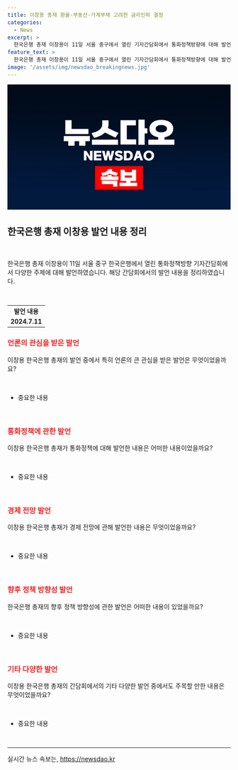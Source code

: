 ```yaml
---
title: 이창용 총재 환율·부동산·가계부채 고려한 금리인하 결정
categories:
  - News
excerpt: >
  한국은행 총재 이창용이 11일 서울 중구에서 열린 기자간담회에서 통화정책방향에 대해 발언했다. 
feature_text: >
  한국은행 총재 이창용이 11일 서울 중구에서 열린 기자간담회에서 통화정책방향에 대해 발언했다. 
image: '/assets/img/newsdao_breakingnews.jpg'
---
```


<p><img src="/assets/img/newsdao_breakingnews.jpg" alt="cryptoinkorea 속보" /></p>

<h2 data-ke-size="size26">한국은행 총재 이창용 발언 내용 정리</h2>

<p data-ke-size="size16">&nbsp;</p>

<p data-ke-size="size16">한국은행 총재 이창용이 11일 서울 중구 한국은행에서 열린 통화정책방향 기자간담회에서 다양한 주제에 대해 발언하였습니다. 해당 간담회에서의 발언 내용을 정리하였습니다. </p>

<p data-ke-size="size16">&nbsp;</p>

<table>
<tbody>
<tr>
<td style="text-align: center; height: 17px;"><b>발언 내용</b></td>
</tr>
<tr>
<td style="text-align: center; height: 17px;"><b>2024.7.11</b></td>
</tr>
</tbody>
</table>

<h3><b><span style="color: #ee2323;">언론의 관심을 받은 발언</span></b></h3>

<p data-ke-size="size16">이창용 한국은행 총재의 발언 중에서 특히 언론의 큰 관심을 받은 발언은 무엇이었을까요?</p>

<p data-ke-size="size16">&nbsp;</p>

<ul>
<li>중요한 내용</li>
</ul>

<p data-ke-size="size16">&nbsp;</p>

<h3><b><span style="color: #ee2323;">통화정책에 관한 발언</span></b></h3>

<p data-ke-size="size16">이창용 한국은행 총재가 통화정책에 대해 발언한 내용은 어떠한 내용이었을까요?</p>

<p data-ke-size="size16">&nbsp;</p>

<ul>
<li>중요한 내용</li>
</ul>

<p data-ke-size="size16">&nbsp;</p>

<h3><b><span style="color: #ee2323;">경제 전망 발언</span></b></h3>

<p data-ke-size="size16">이창용 한국은행 총재가 경제 전망에 관해 발언한 내용은 무엇이었을까요?</p>

<p data-ke-size="size16">&nbsp;</p>

<ul>
<li>중요한 내용</li>
</ul>

<p data-ke-size="size16">&nbsp;</p>

<h3><b><span style="color: #ee2323;">향후 정책 방향성 발언</span></b></h3>

<p data-ke-size="size16">한국은행 총재의 향후 정책 방향성에 관한 발언은 어떠한 내용이 있었을까요?</p>

<p data-ke-size="size16">&nbsp;</p>

<ul>
<li>중요한 내용</li>
</ul>

<p data-ke-size="size16">&nbsp;</p>

<h3><b><span style="color: #ee2323;">기타 다양한 발언</span></b></h3>

<p data-ke-size="size16">이창용 한국은행 총재의 간담회에서의 기타 다양한 발언 중에서도 주목할 만한 내용은 무엇이었을까요?</p>

<p data-ke-size="size16">&nbsp;</p>

<ul>
<li>중요한 내용</li>
</ul>

<p data-ke-size="size16">&nbsp;</p>

<hr>
실시간 뉴스 속보는, <a href="https://newsdao.kr" rel="dofollow">https://newsdao.kr</a>


